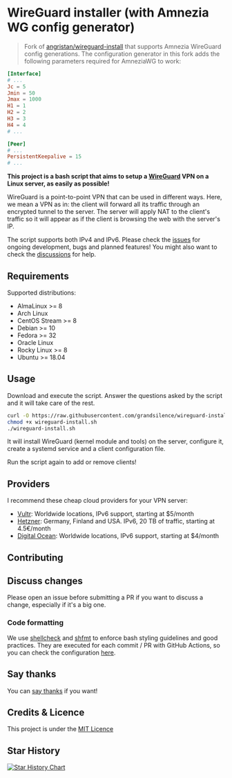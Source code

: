 # WireGuard installer (with Amnezia WG config generator)

> Fork of [angristan/wireguard-install](https://github.com/angristan/wireguard-install) that supports Amnezia WireGuard config generations.
> The configuration generator in this fork adds the following parameters required for AmneziaWG to work:

```conf
[Interface]
# ...
Jc = 5
Jmin = 50
Jmax = 1000
H1 = 1
H2 = 2
H3 = 3
H4 = 4
# ...

[Peer]
# ...
PersistentKeepalive = 15
# ...
```

**This project is a bash script that aims to setup a [WireGuard](https://www.wireguard.com/) VPN on a Linux server, as easily as possible!**

WireGuard is a point-to-point VPN that can be used in different ways. Here, we mean a VPN as in: the client will forward all its traffic through an encrypted tunnel to the server.
The server will apply NAT to the client's traffic so it will appear as if the client is browsing the web with the server's IP.

The script supports both IPv4 and IPv6. Please check the [issues](https://github.com/grandsilence/wireguard-install/issues) for ongoing development, bugs and planned features! You might also want to check the [discussions](https://github.com/grandsilence/wireguard-install/discussions) for help.

## Requirements

Supported distributions:

- AlmaLinux >= 8
- Arch Linux
- CentOS Stream >= 8
- Debian >= 10
- Fedora >= 32
- Oracle Linux
- Rocky Linux >= 8
- Ubuntu >= 18.04

## Usage

Download and execute the script. Answer the questions asked by the script and it will take care of the rest.

```bash
curl -O https://raw.githubusercontent.com/grandsilence/wireguard-install/master/wireguard-install.sh
chmod +x wireguard-install.sh
./wireguard-install.sh
```

It will install WireGuard (kernel module and tools) on the server, configure it, create a systemd service and a client configuration file.

Run the script again to add or remove clients!

## Providers

I recommend these cheap cloud providers for your VPN server:

- [Vultr](https://www.vultr.com/?ref=8948982-8H): Worldwide locations, IPv6 support, starting at \$5/month
- [Hetzner](https://hetzner.cloud/?ref=ywtlvZsjgeDq): Germany, Finland and USA. IPv6, 20 TB of traffic, starting at 4.5€/month
- [Digital Ocean](https://m.do.co/c/ed0ba143fe53): Worldwide locations, IPv6 support, starting at \$4/month

## Contributing

## Discuss changes

Please open an issue before submitting a PR if you want to discuss a change, especially if it's a big one.

### Code formatting

We use [shellcheck](https://github.com/koalaman/shellcheck) and [shfmt](https://github.com/mvdan/sh) to enforce bash styling guidelines and good practices. They are executed for each commit / PR with GitHub Actions, so you can check the configuration [here](https://github.com/grandsilence/wireguard-install/blob/master/.github/workflows/lint.yml).

## Say thanks

You can [say thanks](https://saythanks.io/to/angristan) if you want!

## Credits & Licence

This project is under the [MIT Licence](https://raw.githubusercontent.com/grandsilence/wireguard-install/master/LICENSE)

## Star History

[![Star History Chart](https://api.star-history.com/svg?repos=grandsilence/wireguard-install&type=Date)](https://star-history.com/#grandsilence/wireguard-install&Date)
